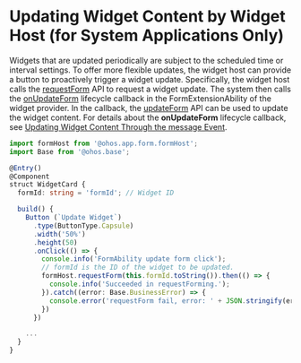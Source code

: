 # Updating Widget Content by Widget Host (for System Applications Only)


Widgets that are updated periodically are subject to the scheduled time or interval settings. To offer more flexible updates, the widget host can provide a button to proactively trigger a widget update. Specifically, the widget host calls the [requestForm](../reference/apis-form-kit/js-apis-app-form-formHost-sys.md#requestform) API to request a widget update. The system then calls the [onUpdateForm](../reference/apis-form-kit/js-apis-app-form-formExtensionAbility.md#onupdateform) lifecycle callback in the FormExtensionAbility of the widget provider. In the callback, the [updateForm](../reference/apis-form-kit/js-apis-app-form-formProvider.md#updateform) API can be used to update the widget content. For details about the **onUpdateForm** lifecycle callback, see [Updating Widget Content Through the message Event](arkts-ui-widget-event-formextensionability.md).

```ts
import formHost from '@ohos.app.form.formHost';
import Base from '@ohos.base';

@Entry()
@Component
struct WidgetCard {
  formId: string = 'formId'; // Widget ID

  build() {
    Button (`Update Widget`)
      .type(ButtonType.Capsule)
      .width('50%')
      .height(50)
      .onClick(() => {
        console.info('FormAbility update form click');
        // formId is the ID of the widget to be updated.
        formHost.requestForm(this.formId.toString()).then(() => {
          console.info('Succeeded in requestForming.');
        }).catch((error: Base.BusinessError) => {
          console.error('requestForm fail, error: ' + JSON.stringify(error));
        })
      })

    ...
  }
}
```
